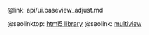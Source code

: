 @link: api/ui.baseview_adjust.md

@seolinktop: [html5 library](https://webix.com)
@seolink: [multiview](https://webix.com/widget/multiview/)